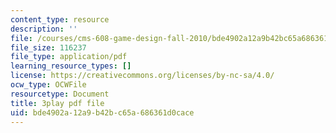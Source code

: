 ```yaml
---
content_type: resource
description: ''
file: /courses/cms-608-game-design-fall-2010/bde4902a12a9b42bc65a686361d0cace_68570.pdf
file_size: 116237
file_type: application/pdf
learning_resource_types: []
license: https://creativecommons.org/licenses/by-nc-sa/4.0/
ocw_type: OCWFile
resourcetype: Document
title: 3play pdf file
uid: bde4902a-12a9-b42b-c65a-686361d0cace
---
```

